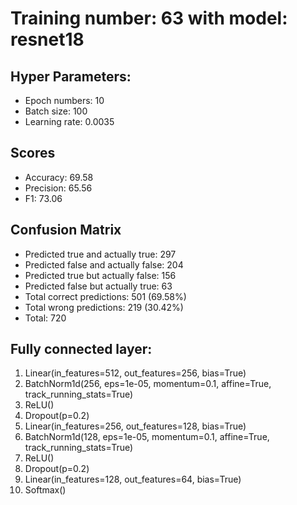 # Training number: 63 with model: resnet18
## Hyper Parameters:
- Epoch numbers: 10
- Batch size: 100
- Learning rate: 0.0035

## Scores
- Accuracy: 69.58
- Precision: 65.56
- F1: 73.06

## Confusion Matrix
- Predicted true and actually true: 297
- Predicted false and actually false: 204
- Predicted true but actually false: 156
- Predicted false but actually true: 63
- Total correct predictions: 501 (69.58%)
- Total wrong predictions: 219 (30.42%)
- Total: 720

## Fully connected layer:
1. Linear(in_features=512, out_features=256, bias=True)
2. BatchNorm1d(256, eps=1e-05, momentum=0.1, affine=True, track_running_stats=True)
3. ReLU()
4. Dropout(p=0.2)
5. Linear(in_features=256, out_features=128, bias=True)
6. BatchNorm1d(128, eps=1e-05, momentum=0.1, affine=True, track_running_stats=True)
7. ReLU()
8. Dropout(p=0.2)
9. Linear(in_features=128, out_features=64, bias=True)
10. Softmax()